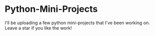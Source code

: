 # Python-Mini-Projects

I'll be uploading a few python mini-projects that I've been working on. Leave a star if you like the work! 
